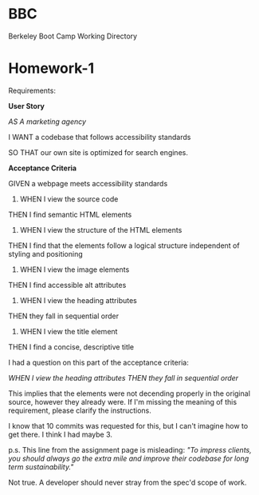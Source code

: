 # BBC
Berkeley Boot Camp Working Directory

# Homework-1

Requirements:

**User Story**

_AS A marketing agency_

I WANT a codebase that follows accessibility standards

SO THAT our own site is optimized for search engines.

**Acceptance Criteria**

GIVEN a webpage meets accessibility standards

1. WHEN I view the source code

THEN I find semantic HTML elements

1. WHEN I view the structure of the HTML elements

THEN I find that the elements follow a logical structure independent of styling and positioning

1. WHEN I view the image elements

THEN I find accessible alt attributes

1. WHEN I view the heading attributes

THEN they fall in sequential order

1. WHEN I view the title element

THEN I find a concise, descriptive title


I had a question on this part of the acceptance criteria:

*WHEN I view the heading attributes
THEN they fall in sequential order*

This implies that the <h> elements were not decending properly in the original source, however they already were. If I'm missing the meaning of this requirement, please clarify the instructions.

I know that 10 commits was requested for this, but I can't imagine how to get there. I think I had maybe 3.

p.s. This line from the assignment page is misleading:
*"To impress clients, you should always go the extra mile and improve their codebase for long term sustainability."*

Not true. A developer should never stray from the spec'd scope of work.